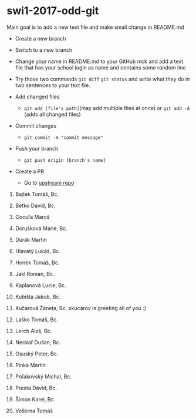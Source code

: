 # swi1-2017-odd-git

Main goal is to add a new text file and make small change in README.md

* Create a new branch 

* Switch to a new branch

* Change your name in README.md to your GitHub nick and add a text file that has your school login as name and contains some random line

* Try those two commands `git diff` `git status` and write what they do in two sentences to your text file. 

* Add changed files 

  * `git add [file's path]`(may add multiple files at once) or `git add -A` (adds all changed files)

* Commit changes

  * `git commit -m "commit message"`

* Push your branch

  * `git push origin [branch's name]`

* Create a PR

  * Go to [upstream repo](https://github.com/RoadToSoftwareFactory/swi1-2017-odd-git) 



1.	Bajtek Tomáš, Bc.


2.	Beťko David, Bc.


3.	Cocuľa Maroš


4.	Dorušková Marie, Bc.


5.	Durák Martin


6.	Hlavatý Lukáš, Bc.


7.	Honek Tomáš, Bc.


8.	Jakl Roman, Bc.


9.	Kaplanová Lucie, Bc.


10.	Kubišta Jakub, Bc.


11.	Kučarová Žaneta, Bc.
xkucarov is greeting all of you :)

12.	Laško Tomáš, Bc.


13.	Lerch Aleš, Bc.


14.	Neckař Dušan, Bc.


15.	Osuský Peter, Bc.


16.	Pinka Martin


17.	Poľakovský Michal, Bc.


18.	Prexta Dávid, Bc.


19.	Šimon Karel, Bc.


20.	Veškrna Tomáš
